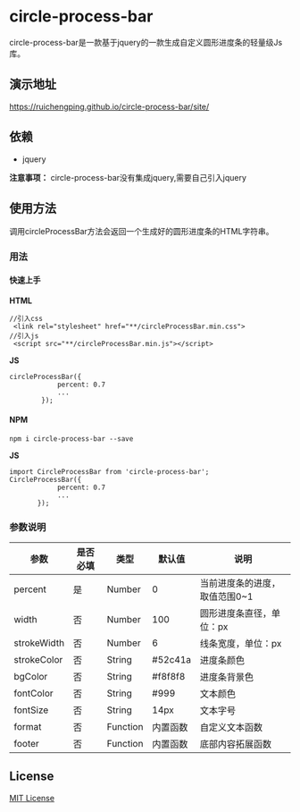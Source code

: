 # circle-process-bar
circle-process-bar是一款基于jquery的一款生成自定义圆形进度条的轻量级Js库。

## 演示地址

https://ruichengping.github.io/circle-process-bar/site/

## 依赖

- jquery

**注意事项：**
circle-process-bar没有集成jquery,需要自己引入jquery

## 使用方法
调用circleProcessBar方法会返回一个生成好的圆形进度条的HTML字符串。


### 用法
#### 快速上手
**HTML**
```
//引入css
 <link rel="stylesheet" href="**/circleProcessBar.min.css">
//引入js
 <script src="**/circleProcessBar.min.js"></script>
```
**JS**
```
circleProcessBar({
            percent: 0.7
            ...
        });
```

#### NPM

```
npm i circle-process-bar --save
```
**JS**
```
import CircleProcessBar from 'circle-process-bar';
CircleProcessBar({
            percent: 0.7
            ...
       });
```
### 参数说明

参数 | 是否必填 |类型|默认值 |说明
---|---|---|---|---
percent | 是 | Number| 0 |当前进度条的进度，取值范围0~1
width | 否|Number|100|圆形进度条直径，单位：px
strokeWidth|否|Number|6|线条宽度，单位：px
strokeColor|否|String|#52c41a|进度条颜色
bgColor|否|String|#f8f8f8|进度条背景色
fontColor|否|String|#999|文本颜色
fontSize|否|String|14px|文本字号
format|否|Function|内置函数|自定义文本函数
footer|否|Function|内置函数|底部内容拓展函数

## License
[MIT License](https://en.wikipedia.org/wiki/MIT_License)
